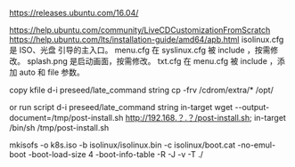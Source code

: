 https://releases.ubuntu.com/16.04/

https://help.ubuntu.com/community/LiveCDCustomizationFromScratch
https://help.ubuntu.com/lts/installation-guide/amd64/apb.html
isolinux.cfg 是 ISO、光盘 引导的主入口。
menu.cfg 在 syslinux.cfg 被 include ，按需修改。
splash.png 是启动画面，按需修改。
txt.cfg 在 menu.cfg 被 include ，添加 auto 和 file 参数。

copy kfile 
d-i  preseed/late_command       string cp -frv /cdrom/extra/* /opt/

or run script
d-i preseed/late_command string in-target wget --output-document=/tmp/post-install.sh http://192.168.？.？/post-install.sh; in-target /bin/sh /tmp/post-install.sh

mkisofs  -o  k8s.iso   -b  isolinux/isolinux.bin  -c  isolinux/boot.cat  -no-emul-boot -boot-load-size 4 -boot-info-table -R -J -v -T ./
